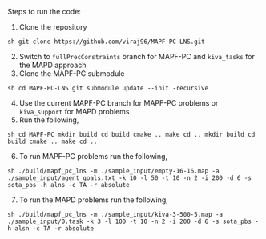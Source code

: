 Steps to run the code:

1. Clone the repository 

`sh
git clone https://github.com/viraj96/MAPF-PC-LNS.git
`

2. Switch to `fullPrecConstraints` branch for MAPF-PC and `kiva_tasks` for the MAPD approach
3. Clone the MAPF-PC submodule

`sh
cd MAPF-PC-LNS
git submodule update --init -recursive
`

4. Use the current MAPF-PC branch for MAPF-PC problems or `kiva_support` for MAPD problems
5. Run the following,

`sh
cd MAPF-PC
mkdir build
cd build
cmake ..
make
cd ..
mkdir build
cd build
cmake ..
make
cd ..
`

6. To run MAPF-PC problems run the following,

`sh
./build/mapf_pc_lns -m ./sample_input/empty-16-16.map -a ./sample_input/agent_goals.txt -k 10 -l 50 -t 10 -n 2 -i 200 -d 6 -s sota_pbs -h alns -c TA -r absolute
`

7. To run the MAPD problems run the following,

`sh
./build/mapf_pc_lns -m ./sample_input/kiva-3-500-5.map -a ./sample_input/0.task -k 3 -l 100 -t 10 -n 2 -i 200 -d 6 -s sota_pbs -h alsn -c TA -r absolute
`
